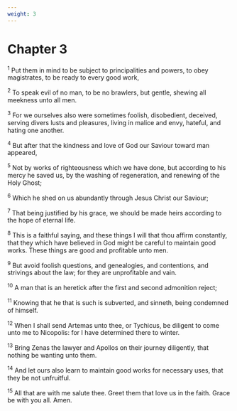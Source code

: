 ```yaml
---
weight: 3
---
```


# Chapter 3

<sup>1</sup> Put them in mind to be subject to principalities and powers, to obey magistrates, to be ready to every good work, 

<sup>2</sup> To speak evil of no man, to be no brawlers, but gentle, shewing all meekness unto all men. 

<sup>3</sup> For we ourselves also were sometimes foolish, disobedient, deceived, serving divers lusts and pleasures, living in malice and envy, hateful, and hating one another. 

<sup>4</sup> But after that the kindness and love of God our Saviour toward man appeared, 

<sup>5</sup> Not by works of righteousness which we have done, but according to his mercy he saved us, by the washing of regeneration, and renewing of the Holy Ghost; 

<sup>6</sup> Which he shed on us abundantly through Jesus Christ our Saviour; 

<sup>7</sup> That being justified by his grace, we should be made heirs according to the hope of eternal life. 

<sup>8</sup> This is a faithful saying, and these things I will that thou affirm constantly, that they which have believed in God might be careful to maintain good works. These things are good and profitable unto men. 

<sup>9</sup> But avoid foolish questions, and genealogies, and contentions, and strivings about the law; for they are unprofitable and vain. 

<sup>10</sup> A man that is an heretick after the first and second admonition reject; 

<sup>11</sup> Knowing that he that is such is subverted, and sinneth, being condemned of himself. 

<sup>12</sup> When I shall send Artemas unto thee, or Tychicus, be diligent to come unto me to Nicopolis: for I have determined there to winter. 

<sup>13</sup> Bring Zenas the lawyer and Apollos on their journey diligently, that nothing be wanting unto them. 

<sup>14</sup> And let ours also learn to maintain good works for necessary uses, that they be not unfruitful. 

<sup>15</sup> All that are with me salute thee. Greet them that love us in the faith. Grace be with you all. Amen. 

